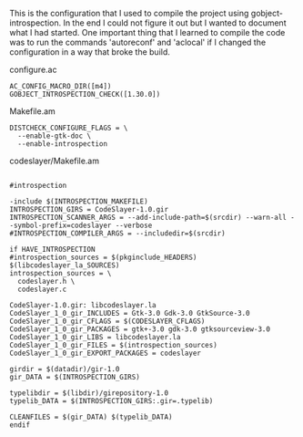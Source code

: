 This is the configuration that I used to compile the project using gobject-introspection. In the end I could not figure it out but I wanted to document what I had started. One important thing that I learned to compile the code was to run the commands 'autoreconf' and 'aclocal' if I changed the configuration in a way that broke the build.


configure.ac
```
AC_CONFIG_MACRO_DIR([m4])
GOBJECT_INTROSPECTION_CHECK([1.30.0])
```

Makefile.am

```
DISTCHECK_CONFIGURE_FLAGS = \
  --enable-gtk-doc \
  --enable-introspection
```

codeslayer/Makefile.am

```

#introspection

-include $(INTROSPECTION_MAKEFILE)
INTROSPECTION_GIRS = CodeSlayer-1.0.gir
INTROSPECTION_SCANNER_ARGS = --add-include-path=$(srcdir) --warn-all --symbol-prefix=codeslayer --verbose
#INTROSPECTION_COMPILER_ARGS = --includedir=$(srcdir)

if HAVE_INTROSPECTION
#introspection_sources = $(pkginclude_HEADERS) $(libcodeslayer_la_SOURCES)
introspection_sources = \
  codeslayer.h \
  codeslayer.c

CodeSlayer-1.0.gir: libcodeslayer.la
CodeSlayer_1_0_gir_INCLUDES = Gtk-3.0 Gdk-3.0 GtkSource-3.0
CodeSlayer_1_0_gir_CFLAGS = $(CODESLAYER_CFLAGS)
CodeSlayer_1_0_gir_PACKAGES = gtk+-3.0 gdk-3.0 gtksourceview-3.0
CodeSlayer_1_0_gir_LIBS = libcodeslayer.la
CodeSlayer_1_0_gir_FILES = $(introspection_sources)
CodeSlayer_1_0_gir_EXPORT_PACKAGES = codeslayer

girdir = $(datadir)/gir-1.0
gir_DATA = $(INTROSPECTION_GIRS)

typelibdir = $(libdir)/girepository-1.0
typelib_DATA = $(INTROSPECTION_GIRS:.gir=.typelib)

CLEANFILES = $(gir_DATA) $(typelib_DATA)
endif
```